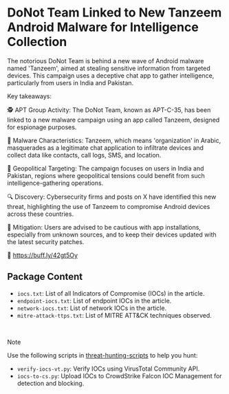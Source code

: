 # DoNot Team Linked to New Tanzeem Android Malware for Intelligence Collection

The notorious DoNot Team is behind a new wave of Android malware named 'Tanzeem', aimed at stealing sensitive information from targeted devices. This campaign uses a deceptive chat app to gather intelligence, particularly from users in India and Pakistan.

Key takeaways:

🕵️ APT Group Activity: The DoNot Team, known as APT-C-35, has been linked to a new malware campaign using an app called Tanzeem, designed for espionage purposes.

📱 Malware Characteristics: Tanzeem, which means 'organization' in Arabic, masquerades as a legitimate chat application to infiltrate devices and collect data like contacts, call logs, SMS, and location.

🎯 Geopolitical Targeting: The campaign focuses on users in India and Pakistan, regions where geopolitical tensions could benefit from such intelligence-gathering operations.

🔍 Discovery: Cybersecurity firms and posts on X have identified this new threat, highlighting the use of Tanzeem to compromise Android devices across these countries.

🚨 Mitigation: Users are advised to be cautious with app installations, especially from unknown sources, and to keep their devices updated with the latest security patches.

🔗 https://buff.ly/42gt5Oy 

## Package Content

- `iocs.txt`: List of all Indicators of Compromise (IOCs) in the article.
- `endpoint-iocs.txt`: List of endpoint IOCs in the article.
- `network-iocs.txt`: List of network IOCs in the article.
- `mitre-attack-ttps.txt`: List of MITRE ATT&CK techniques observed.

<br>

> [!NOTE]
> Use the following scripts in [threat-hunting-scripts](../../threat-hunting-scripts/) to help you hunt:
>
> - `verify-iocs-vt.py`: Verify IOCs using VirusTotal Community API.
> - `iocs-to-cs.py`: Upload IOCs to CrowdStrike Falcon IOC Management for detection and blocking.
